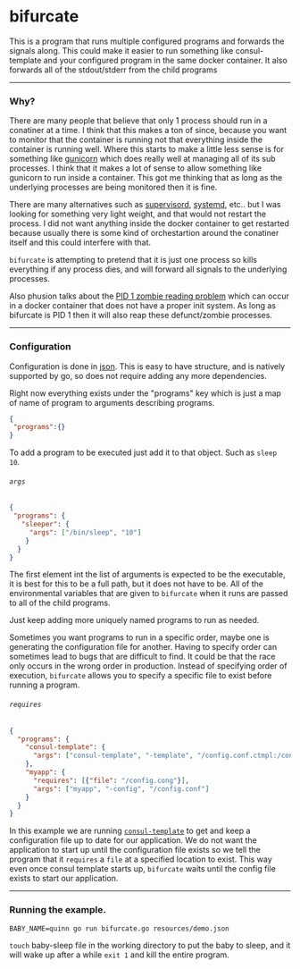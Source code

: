 # bifurcate
This is a program that runs multiple configured programs and forwards the signals along. This could make it easier to run something like consul-template and your configured program in the same docker container. It also forwards all of the stdout/stderr from the child programs

* * *
### Why?
There are many people that believe that only 1 process should run in a conatiner at a time. I think that this makes a ton of since, because you want to monitor that the container is running not that everything inside the container is running well. Where this starts to make a little less sense is for something like [gunicorn](http://gunicorn.org/) which does really well at managing all of its sub processes. I think that it makes a lot of sense to allow something like gunicorn to run inside a container. This got me thinking that as long as the underlying processes are being monitored then it is fine.

There are many alternatives such as [supervisord](http://supervisord.org/), [systemd](http://www.freedesktop.org/wiki/Software/systemd/), etc.. but I was looking for something very light weight, and that would not restart the process. I did not want anything inside the docker container to get restarted because usually there is some kind of orchestartion around the conatiner itself and this could interfere with that. 

`bifurcate` is attempting to pretend that it is just one process so kills everything if any process dies, and will forward all signals to the underlying processes.

Also phusion talks about the [PID 1 zombie reading problem](https://blog.phusion.nl/2015/01/20/docker-and-the-pid-1-zombie-reaping-problem/) which can occur in a docker container that does not have a proper init system. As long as bifurcate is PID 1 then it will also reap these defunct/zombie processes.

* * *
### Configuration
Configuration is done in [json](http://json.org/). This is easy to have structure, and is natively supported by go, so does not require adding any more dependencies.

Right now everything exists under the "programs" key which is just a map of name of program to arguments describing programs.
```json
{
 "programs":{}
}
```

To add a program to be executed just add it to that object. Such as `sleep 10`. 
###### `args`
```json
{
 "programs": {
   "sleeper": {
     "args": ["/bin/sleep", "10"]
    }
  }
}
```
The first element int the list of arguments is expected to be the executable, it is best for this to be a full path, but it does not have to be. All of the environmental variables that are given to `bifurcate` when it runs are passed to all of the child programs.

Just keep adding more uniquely named programs to run as needed.

Sometimes you want programs to run in a specific order, maybe one is generating the configuration file for another. Having to specify order can sometimes lead to bugs that are difficult to find. It could be that the race only occurs in the wrong order in production. Instead of specifying order of execution, `bifurcate` allows you to specify a specific file to exist before running a program.
###### `requires`
```json
{
  "programs": {
    "consul-template": { 
      "args": ["consul-template", "-template", "/config.conf.ctmpl:/config.conf"] 
    },
    "myapp": {
      "requires": [{"file": "/config.cong"}],
      "args": ["myapp", "-config", "/config.conf"]
    }
  }
}
```
In this example we are running [`consul-template`](https://github.com/hashicorp/consul-template) to get and keep a configuration file up to date for our application. We do not want the application to start up until the configuration file exists so we tell the program that it `requires` a `file` at a specified location to exist. This way even once consul template starts up, `bifurcate` waits until the config file exists to start our application.

* * *
### Running the example.
```
BABY_NAME=quinn go run bifurcate.go resources/demo.json
```
`touch` baby-sleep file in the working directory to put the baby to sleep, and it will wake up after a while `exit 1` and kill the entire program.
